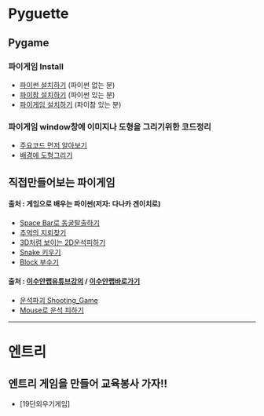 # Pyguette
## Pygame

### 파이게임 Install

 + [파이썬 설치하기](./Readme/PyThon.md) (파이썬 없는 분)
 + [파이참 설치하기](./Readme/PytC.md) (파이썬 있는 분)
 + [파이게임 설치하기](./Readme/PyG.md) (파이참 있는 분)

 
### 파이게임 window창에 이미지나 도형을 그리기위한 코드정리
  
  
 + [주요코드 먼저 알아보기](./PygamePrac/PygameZero.py)  
 + [배경에 도형그리기](./Readme/README3.md)
 
##  직접만들어보는 파이게임
 
 
#### 출처 : 게임으로 배우는 파이썬(저자: 다나카 겐이치로)


 + [Space Bar로 동굴탈출하기](./Readme/README5.md)
 + [추억의 지뢰찾기](./Readme/README6.md)
 + [3D처럼 보이는 2D운석피하기](./Readme/README7.md)
 + [Snake 키우기](./Readme/README8.md)
 + [Block 부수기](./Readme/README9.md)
 
 
#### 출처 : [이수안랩유튜브강의](https://www.youtube.com/watch?v=-e_5sOsKqrU&feature=emb_logo)  / [이수안랩바로가기](http://suanlab.com/)
 
 
 + [운석파괴 Shooting_Game](./Readme/README2.md)
 + [Mouse로 운석 피하기](./Readme/README4.md)

----------------------------------------------------------------
# 엔트리
## 엔트리 게임을 만들어 교육봉사 가자!!
 
 + [19단외우기게임]
 